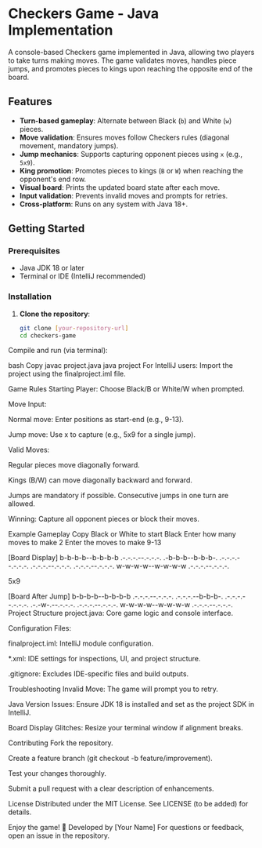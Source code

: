# Checkers Game - Java Implementation

A console-based Checkers game implemented in Java, allowing two players to take turns making moves. The game validates moves, handles piece jumps, and promotes pieces to kings upon reaching the opposite end of the board.

## Features
- **Turn-based gameplay**: Alternate between Black (`b`) and White (`w`) pieces.
- **Move validation**: Ensures moves follow Checkers rules (diagonal movement, mandatory jumps).
- **Jump mechanics**: Supports capturing opponent pieces using `x` (e.g., `5x9`).
- **King promotion**: Promotes pieces to kings (`B` or `W`) when reaching the opponent's end row.
- **Visual board**: Prints the updated board state after each move.
- **Input validation**: Prevents invalid moves and prompts for retries.
- **Cross-platform**: Runs on any system with Java 18+.

## Getting Started
### Prerequisites
- Java JDK 18 or later
- Terminal or IDE (IntelliJ recommended)

### Installation
1. **Clone the repository**:
   ```bash
   git clone [your-repository-url]
   cd checkers-game
Compile and run (via terminal):

bash
Copy
javac project.java
java project
For IntelliJ users: Import the project using the finalproject.iml file.

Game Rules
Starting Player: Choose Black/B or White/W when prompted.

Move Input:

Normal move: Enter positions as start-end (e.g., 9-13).

Jump move: Use x to capture (e.g., 5x9 for a single jump).

Valid Moves:

Regular pieces move diagonally forward.

Kings (B/W) can move diagonally backward and forward.

Jumps are mandatory if possible. Consecutive jumps in one turn are allowed.

Winning: Capture all opponent pieces or block their moves.

Example Gameplay
Copy
Black or White to start
Black
Enter how many moves to make
2
Enter the moves to make
9-13

[Board Display]
        b-b-b-b--b-b-b-b       .-.-.-.--.-.-.-.
        .-b-b-b--b-b-b-.       .-.-.-.--.-.-.-.
        .-.-.-.--.-.-.-.       .-.-.-.--.-.-.-.
        w-w-w-w--w-w-w-w       .-.-.-.--.-.-.-.

5x9

[Board After Jump]
        b-b-b-b--b-b-b-b       .-.-.-.--.-.-.-.
        .-.-.-.--b-b-b-.       .-.-.-.--.-.-.-.
        .-.-w-.--.-.-.-.       .-.-.-.--.-.-.-.
        w-w-w-w--w-w-w-w       .-.-.-.--.-.-.-.
Project Structure
project.java: Core game logic and console interface.

Configuration Files:

finalproject.iml: IntelliJ module configuration.

*.xml: IDE settings for inspections, UI, and project structure.

.gitignore: Excludes IDE-specific files and build outputs.

Troubleshooting
Invalid Move: The game will prompt you to retry.

Java Version Issues: Ensure JDK 18 is installed and set as the project SDK in IntelliJ.

Board Display Glitches: Resize your terminal window if alignment breaks.

Contributing
Fork the repository.

Create a feature branch (git checkout -b feature/improvement).

Test your changes thoroughly.

Submit a pull request with a clear description of enhancements.

License
Distributed under the MIT License. See LICENSE (to be added) for details.

Enjoy the game! 🏁
Developed by [Your Name]
For questions or feedback, open an issue in the repository.
